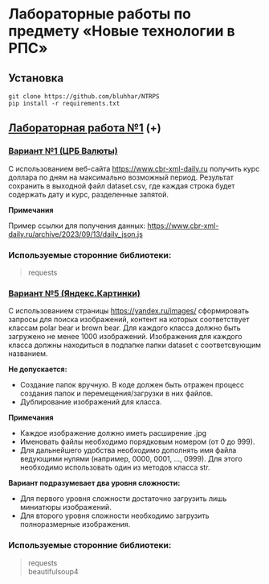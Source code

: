 # Лабораторные работы по предмету «Новые технологии в РПС»
## Установка

```shell
git clone https://github.com/bluhhar/NTRPS
pip install -r requirements.txt
```
## [Лабораторная работа №1](https://pages.github.com/) (+)

### [Вариант №1 (ЦРБ Валюты)](#section-1)
С использованием веб-сайта https://www.cbr-xml-daily.ru получить курс доллара по дням на максимально возможный период. Результат сохранить в выходной файл dataset.csv, где каждая строка будет содержать дату и курс, разделенные запятой.

**Примечания**

Пример ссылки для получения данных: https://www.cbr-xml-daily.ru/archive/2023/09/13/daily_json.js

### Используемые сторонние библиотеки:

> requests

### [Вариант №5 (Яндекс.Картинки)](#section-2)

С использованием страницы https://yandex.ru/images/ сформировать запросы для поиска изображений, контент на которых соответствует классам polar bear и brown bear. Для каждого класса должно быть загружено не менее 1000 изображений. Изображения для каждого класса должны находиться в подпапке папки dataset с соответсвующим названием.

**Не допускается:**

* Создание папок вручную. В коде должен быть отражен процесс создания папок и перемещения/загрузки в них файлов.
* Дублирование изображений для класса.

**Примечания**
* Каждое изображение должно иметь расширение .jpg
* Именовать файлы необходимо порядковым номером (от 0 до 999).
* Для дальнейшего удобства необходимо дополнять имя файла ведующими нулями (например, 0000, 0001, ..., 0999). Для этого необходимо использовать один из методов класса str.

**Вариант подразумевает два уровня сложности:**

* Для первого уровня сложности достаточно загрузить лишь миниатюры изображений.
* Для второго уровня сложности необходимо загрузить полноразмерные изображения.

### Используемые сторонние библиотеки:

> requests \
> beautifulsoup4